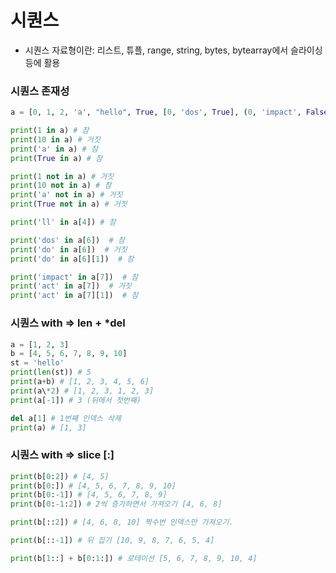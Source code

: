 # 시퀀스

- 시퀀스 자료형이란: 리스트, 튜플, range, string, bytes, bytearray에서 슬라이싱 등에 활용

  

### 시퀀스 존재성

```python
a = [0, 1, 2, 'a', "hello", True, [0, 'dos', True], (0, 'impact', False)]

print(1 in a) # 참
print(10 in a) # 거짓
print('a' in a) # 참
print(True in a) # 참

print(1 not in a) # 거짓
print(10 not in a) # 참
print('a' not in a) # 거짓
print(True not in a) # 거짓

print('ll' in a[4]) # 참

print('dos' in a[6])  # 참
print('do' in a[6])  # 거짓
print('do' in a[6][1])  # 참

print('impact' in a[7])  # 참
print('act' in a[7])  # 거짓
print('act' in a[7][1])  # 참
```



### 시퀀스 with => len + *del

```python
a = [1, 2, 3]
b = [4, 5, 6, 7, 8, 9, 10]
st = 'hello'
print(len(st)) # 5
print(a+b) # [1, 2, 3, 4, 5, 6]
print(a\*2) # [1, 2, 3, 1, 2, 3]
print(a[-1]) # 3 (뒤에서 첫번째)

del a[1] # 1번째 인덱스 삭제
print(a) # [1, 3]
```



### 시퀀스 with => slice [:]

```python
print(b[0:2]) # [4, 5]
print(b[0:]) # [4, 5, 6, 7, 8, 9, 10]
print(b[0:-1]) # [4, 5, 6, 7, 8, 9]
print(b[0:-1:2]) # 2씩 증가하면서 가져오기 [4, 6, 8]

print(b[::2]) # [4, 6, 8, 10] 짝수번 인덱스만 가져오기.

print(b[::-1]) # 뒤 집기 [10, 9, 8, 7, 6, 5, 4]

print(b[1::] + b[0:1:]) # 로테이션 [5, 6, 7, 8, 9, 10, 4]
```

